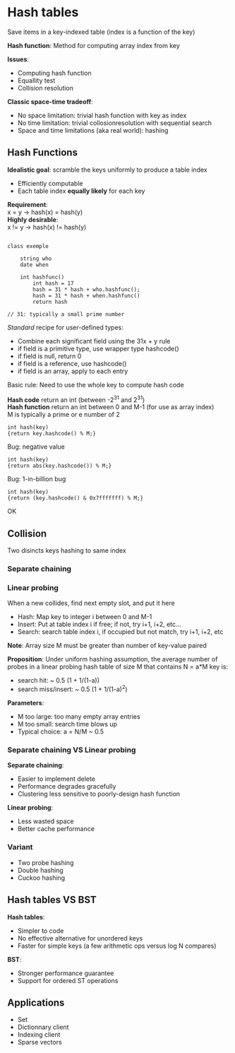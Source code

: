 # Hash tables

Save items in a key-indexed table (index is a function of the key)

**Hash function**: Method for computing array index from key

**Issues**:

* Computing hash function
* Equallity test
* Collision resolution

**Classic space-time tradeoff**:

* No space limitation: trivial hash function with key as index
* No time limitation: trivial collosionresolution with sequential search
* Space and time limitations (aka real world): hashing

## Hash Functions

**Idealistic goal**: scramble the keys uniformly to produce a table index

* Efficiently computable
* Each table index **equally likely** for each key

**Requirement**:  
x = y -> hash(x) = hash(y)  
**Highly desirable**:  
x != y -> hash(x) != hash(y)

```

class exemple

	string who
	date when

	int hashfunc()
		int hash = 17
		hash = 31 * hash + who.hashfunc();
		hash = 31 * hash + when.hashfunc()
		return hash

// 31: typically a small prime number
```

*Standard* recipe for user-defined types:


* Combine each significant field using the 31x + y rule
* if field is a primitive type, use wrapper type hashcode()
* if field is null, return 0
* if field is a reference, use hashcode()
* if field is an array, apply to each entry

Basic rule: Need to use the whole key to compute hash code

**Hash code** return an int (between -2<sup>31</sup> and 2<sup>31</sup>)  
**Hash function** return an int between 0 and M-1 (for use as array index)  
M is typically a prime or e number of 2

```
int hash(key)
{return key.hashcode() % M;}
```
Bug: negative value

```
int hash(key)
{return abs(key.hashcode()) % M;}
```
Bug: 1-in-billion bug

```
int hash(key)
{return (key.hashcode() & 0x7fffffff) % M;}
```
OK

## Collision

Two disincts keys hashing to same index

### Separate chaining

### Linear probing
When a new collides, find next empty slot, and put it here

* Hash: Map key to integer i between 0 and M-1
* Insert: Put at table index i if free; if not, try i+1, i+2, etc...
* Search: search table index i, if occupied but not match, try i+1, i+2, etc

**Note**: Array size M must be greater than number of key-value paired

**Proposition**: Under uniform hashing assumption, the average number of probes in a linear probing hash table of size M that contains N = a*M key is:
* search hit: ~ 0.5 (1 + 1/(1-a))
* search miss/insert: ~ 0.5 (1 + 1/(1-a)<sup>2</sup>)

**Parameters**:

* M too large: too many empty array entries
* M too small: search time blows up
* Typical choice: a = N/M ~ 0.5

### Separate chaining VS Linear probing

**Separate chaining**:

* Easier to implement delete
* Performance degrades gracefully
* Clustering less sensitive to poorly-design hash function

**Linear probing**:

* Less wasted space
* Better cache performance

### Variant

* Two probe hashing
* Double hashing
* Cuckoo hashing

## Hash tables VS BST

**Hash tables**:

* Simpler to code
* No effective alternative for unordered keys
* Faster for simple keys (a few arithmetic ops versus log N compares)

**BST**:

* Stronger performance guarantee
* Support for ordered ST operations

## Applications

* Set
* Dictionnary client
* Indexing client
* Sparse vectors
